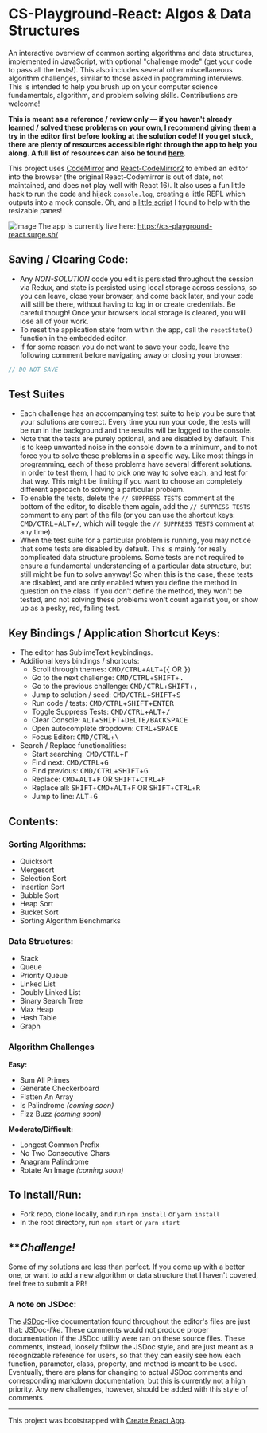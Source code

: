 # CS-Playground-React: Algos & Data Structures

An interactive overview of common sorting algorithms and data structures, implemented in JavaScript, with optional "challenge mode" (get your code to pass all the tests!). This also includes several other miscellaneous algorithm challenges, similar to those asked in programming interviews. This is intended to help you brush up on your computer science fundamentals, algorithm, and problem solving skills. Contributions are welcome!

__This is meant as a reference / review only &mdash; if you haven't already learned / solved these problems on your own, I recommend giving them a try in the editor first before looking at the solution code! If you get stuck, there are plenty of resources accessible right through the app to help you along. A full list of resources can also be found [here](https://github.com/no-stack-dub-sack/cs-playground-react/blob/master/RESOURCES.md).__

This project uses [CodeMirror](https://codemirror.net/) and [React-CodeMirror2](https://github.com/scniro/react-codemirror2/) to embed an editor into the browser (the original React-Codemirror is out of date, not maintained, and does not play well with React 16). It also uses a fun little hack to run the code and hijack `console.log`, creating a little REPL which outputs into a mock console. Oh, and a [little script](https://github.com/lingtalfi/simpledrag) I found to help with the resizable panes!

![image](https://user-images.githubusercontent.com/18563015/35986973-89bb7ec8-0cc8-11e8-8fe1-55f00cc50fb1.png)
The app is currently live here: https://cs-playground-react.surge.sh/

## Saving / Clearing Code:
- Any _NON-SOLUTION_ code you edit is persisted throughout the session via Redux, and state is persisted using local storage across sessions, so you can leave, close your browser, and come back later, and your code will still be there, without having to log in or create credentials. Be careful though! Once your browsers local storage is cleared, you will lose all of your work.
- To reset the application state from within the app, call the `resetState()` function in the embedded editor.
- If for some reason you do not want to save your code, leave the following comment before navigating away or closing your browser:
```js
// DO NOT SAVE
```

## Test Suites
- Each challenge has an accompanying test suite to help you be sure that your solutions are correct. Every time you run your code, the tests will be run in the background and the results will be logged to the console.
- Note that the tests are purely optional, and are disabled by default. This is to keep unwanted noise in the console down to a minimum, and to not force you to solve these problems in a specific way. Like most things in programming, each of these problems have several different solutions. In order to test them, I had to pick one way to solve each, and test for that way. This might be limiting if you want to choose an completely different approach to solving a particular problem.
- To enable the tests, delete the `// SUPPRESS TESTS` comment at the bottom of the editor, to disable them again, add the `// SUPPRESS TESTS` comment to any part of the file (or you can use the shortcut keys: <kbd>CMD/CTRL</kbd>+<kbd>ALT</kbd>+<kbd>/</kbd>, which will toggle the `// SUPPRESS TESTS` comment at any time).
- When the test suite for a particular problem is running, you may notice that some tests are disabled by default. This is mainly for really complicated data structure problems. Some tests are not required to ensure a fundamental understanding of a particular data structure, but still might be fun to solve anyway! So when this is the case, these tests are disabled, and are only enabled when you define the method in question on the class. If you don't define the method, they won't be tested, and not solving these problems won't count against you, or show up as a pesky, red, failing test.

## Key Bindings / Application Shortcut Keys:
- The editor has SublimeText keybindings.
- Additional keys bindings / shortcuts:
  - Scroll through themes: <kbd>CMD/CTRL</kbd>+<kbd>ALT</kbd>+(<kbd>{</kbd> OR <kbd>}</kbd>)
  - Go to the next challenge: <kbd>CMD/CTRL</kbd>+<kbd>SHIFT</kbd>+<kbd>.</kbd>
  - Go to the previous challenge: <kbd>CMD/CTRL</kbd>+<kbd>SHIFT</kbd>+<kbd>,</kbd>
  - Jump to solution / seed: <kbd>CMD/CTRL</kbd>+<kbd>SHIFT</kbd>+<kbd>S</kbd>
  - Run code / tests: <kbd>CMD/CTRL</kbd>+<kbd>SHIFT</kbd>+<kbd>ENTER</kbd>
  - Toggle Suppress Tests: <kbd>CMD/CTRL</kbd>+<kbd>ALT</kbd>+<kbd>/</kbd>
  - Clear Console: <kbd>ALT</kbd>+<kbd>SHIFT</kbd>+<kbd>DELTE/BACKSPACE</kbd>
  - Open autocomplete dropdown: <kbd>CTRL</kbd>+<kbd>SPACE</kbd>
  - Focus Editor: <kbd>CMD/CTRL</kbd>+<kbd>\\</kbd>
- Search / Replace functionalities:
  - Start searching: <kbd>CMD/CTRL</kbd>+<kbd>F</kbd>
  - Find next: <kbd>CMD/CTRL</kbd>+<kbd>G</kbd>
  - Find previous: <kbd>CMD/CTRL</kbd>+<kbd>SHIFT</kbd>+<kbd>G</kbd>
  - Replace: <kbd>CMD</kbd>+<kbd>ALT</kbd>+<kbd>F</kbd> OR <kbd>SHIFT</kbd>+<kbd>CTRL</kbd>+<kbd>F</kbd>
  - Replace all: <kbd>SHIFT</kbd>+<kbd>CMD</kbd>+<kbd>ALT</kbd>+<kbd>F</kbd> OR <kbd>SHIFT</kbd>+<kbd>CTRL</kbd>+<kbd>R</kbd>
  - Jump to line: <kbd>ALT</kbd>+<kbd>G</kbd>

## Contents:
### Sorting Algorithms:
- Quicksort
- Mergesort
- Selection Sort
- Insertion Sort
- Bubble Sort
- Heap Sort
- Bucket Sort
- Sorting Algorithm Benchmarks

### Data Structures:
- Stack
- Queue
- Priority Queue
- Linked List
- Doubly Linked List
- Binary Search Tree
- Max Heap
- Hash Table
- Graph

### Algorithm Challenges
**Easy:**
- Sum All Primes
- Generate Checkerboard
- Flatten An Array
- Is Palindrome _(coming soon)_
- Fizz Buzz _(coming soon)_

**Moderate/Difficult:**
- Longest Common Prefix
- No Two Consecutive Chars
- Anagram Palindrome
- Rotate An Image _(coming soon)_

## To Install/Run:
- Fork repo, clone locally, and run `npm install` or `yarn install`
- In the root directory, run `npm start` or `yarn start`

## \*\*_Challenge!_
Some of my solutions are less than perfect. If you come up with a better one, or want to add a new algorithm or data structure that I haven't covered, feel free to submit a PR!

### A note on JSDoc:
The [JSDoc](https://github.com/jsdoc3/jsdoc)-like documentation found throughout the editor's files are just that: JSDoc-_like_. These comments would not produce proper documentation if the JSDoc utility were ran on these source files. These comments, instead, loosely follow the JSDoc style, and are just meant as a recognizable reference for users, so that they can easily see how each function, parameter, class, property, and method is meant to be used. Eventually, there are plans for changing to actual JSDoc comments and corresponding markdown documentation, but this is currently not a high priority. Any new challenges, however, should be added with this style of comments.

***

This project was bootstrapped with [Create React App](https://github.com/facebookincubator/create-react-app).

<kbd><kbd><kbd><kbd><kbd><kbd><kbd><kbd><kbd><kbd><kbd><kbd><kbd><kbd><kbd><kbd><kbd><kbd><kbd><kbd><kbd><kbd><kbd><kbd><kbd><kbd><kbd><kbd><kbd><kbd><kbd><kbd><kbd><kbd>
